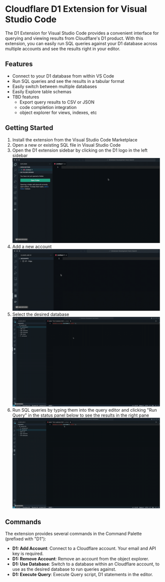 # Cloudflare D1 Extension for Visual Studio Code

The D1 Extension for Visual Studio Code provides a convenient interface for querying and viewing results from Cloudflare's D1 product. With this extension, you can easily run SQL queries against your D1 database across multiple accounts and see the results right in your editor.

## Features

- Connect to your D1 database from within VS Code
- Run SQL queries and see the results in a tabular format
- Easily switch between multiple databases
- Easily Explore table schemas 
- TBD features
  - Export query results to CSV or JSON
  - code completion integration
  - object explorer for views, indexes, etc

## Getting Started

1. Install the extension from the Visual Studio Code Marketplace
2. Open a new or existing SQL file in Visual Studio Code
3. Open the D1 extension sidebar by clicking on the D1 logo in the left sidebar
![Open D1](images/open-d1-ext.gif)
4. Add a new account
![Add Account](images/add-new-account.gif)
5. Select the desired database
![Select Database](images/select-d1-database.gif)
6. Run SQL queries by typing them into the query editor and clicking "Run Query" in the status panel below to see the results in the right pane
![Run Queries](images/run-query-d1.gif)

## Commands
The extension provides several commands in the Command Palette (prefixed with "D1"):
  * **D1: Add Account**: Connect to a Cloudflare account. Your email and API key is required.
  * **D1: Remove Account**: Remove an account from the object explorer.
  * **D1: Use Database**: Switch to a database within an Cloudflare account, to use as the desired database to run queries against.
  * **D1: Execute Query**: Execute Query script, D1 statements in the editor.
